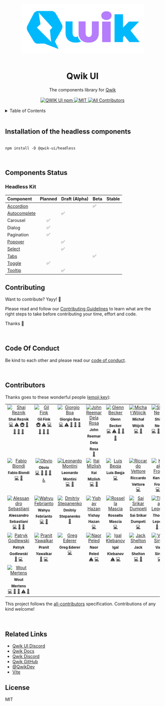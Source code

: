 <p align="center">
  <br>
  <img width="400" src="./apps/website/public/images/qwik-ui.png" alt="awesome logo of qwik ui">
  <br>
  <br>
</p>

<h1 align='center'>Qwik UI</h1>

<div align='center'>
  The components library for <a href='https://github.com/BuilderIO/qwik'>Qwik</a>
  <br><br>

  <a href='https://img.shields.io/npm/v/@qwik-ui/headless?label=npm%20version'>
  <img src='https://img.shields.io/npm/v/@qwik-ui/headless?label=npm%20version' alt='QWIK UI npm'>
  </a>
  <a href='https://opensource.org/licenses/MIT'>
  <img src='https://img.shields.io/badge/License-MIT-green.svg' alt='MIT'>
  </a>
  <a href='#contributors'>
  <img src='https://img.shields.io/badge/all_contributors-5-orange.svg?style=flat-square' alt='All Contributors'>
  </a>

</div>
<br>
<details>
<summary>Table of Contents</summary>

- [Installation of the headless components](#installation-of-the-headless-components)
- [Contributing](#contributing)
- [Code Of Conduct](#code-of-conduct)
- [Contributors](#contributors)
- [Related Links](#related-links)
- [License](#license)

</details>

<br/>

## Installation of the headless components

```console

npm install -D @qwik-ui/headless
```

<br/>

## Components Status

### Headless Kit

| Component                                                     | Planned | Draft (Alpha) | Beta | Stable |
| :------------------------------------------------------------ | :-----: | ------------- | ---- | ------ |
| [Accordion](https://qwikui.com/docs/headless/accordion)       |         |               | ✅   |        |
| [Autocomplete](https://qwikui.com/docs/headless/autocomplete) |         | ✅            |      |        |
| Carousel                                                      |   ✅    |               |      |        |
| Dialog                                                        |   ✅    |               |      |        |
| Pagination                                                    |   ✅    |               |      |        |
| [Popover](https://qwikui.com/docs/headless/popover)           |         | ✅            |      |        |
| [Select](https://qwikui.com/docs/headless/select)             |         | ✅            |      |        |
| [Tabs](https://qwikui.com/docs/headless/tabs)                 |         |               | ✅   |        |
| [Toggle](https://qwikui.com/docs/headless/toggle)             |   ✅    |               |      |        |
| [Tooltip](https://qwikui.com/docs/headless/tooltip)           |         | ✅            |      |        |

## Contributing

Want to contribute? Yayy! 🎉

Please read and follow our [Contributing Guidelines](CONTRIBUTING.md) to learn what are the right steps to take before contributing your time, effort and code.

Thanks 🙏

<br/>

## Code Of Conduct

Be kind to each other and please read our [code of conduct](CODE_OF_CONDUCT.md).

<br/>

## Contributors

Thanks goes to these wonderful people ([emoji key](https://allcontributors.org/docs/en/emoji-key)):

<!-- ALL-CONTRIBUTORS-LIST:START - Do not remove or modify this section -->
<!-- prettier-ignore-start -->
<!-- markdownlint-disable -->
<table>
  <tbody>
    <tr>
      <td align="center" valign="top" width="14.28%"><a href="https://hirez.io/?utm_source=github&utm_medium=link&utm_campaign=qwik-ui"><img src="https://avatars1.githubusercontent.com/u/1430726?v=4?s=100" width="100px;" alt="Shai Reznik"/><br /><sub><b>Shai Reznik</b></sub></a><br /><a href="https://github.com/qwikifiers/qwik-ui/commits?author=shairez" title="Code">💻</a> <a href="https://github.com/qwikifiers/qwik-ui/commits?author=shairez" title="Tests">⚠️</a> <a href="#infra-shairez" title="Infrastructure (Hosting, Build-Tools, etc)">🚇</a> <a href="https://github.com/qwikifiers/qwik-ui/commits?author=shairez" title="Documentation">📖</a> <a href="#maintenance-shairez" title="Maintenance">🚧</a> <a href="https://github.com/qwikifiers/qwik-ui/pulls?q=is%3Apr+reviewed-by%3Ashairez" title="Reviewed Pull Requests">👀</a> <a href="#ideas-shairez" title="Ideas, Planning, & Feedback">🤔</a></td>
      <td align="center" valign="top" width="14.28%"><a href="http://www.gilfink.net"><img src="https://avatars.githubusercontent.com/u/1590253?v=4?s=100" width="100px;" alt="Gil Fink"/><br /><sub><b>Gil Fink</b></sub></a><br /><a href="#infra-gilf" title="Infrastructure (Hosting, Build-Tools, etc)">🚇</a> <a href="https://github.com/qwikifiers/qwik-ui/commits?author=gilf" title="Tests">⚠️</a> <a href="https://github.com/qwikifiers/qwik-ui/commits?author=gilf" title="Code">💻</a> <a href="https://github.com/qwikifiers/qwik-ui/commits?author=gilf" title="Documentation">📖</a> <a href="#ideas-gilf" title="Ideas, Planning, & Feedback">🤔</a> <a href="https://github.com/qwikifiers/qwik-ui/pulls?q=is%3Apr+reviewed-by%3Agilf" title="Reviewed Pull Requests">👀</a></td>
      <td align="center" valign="top" width="14.28%"><a href="https://it.linkedin.com/in/giorgio-boa"><img src="https://avatars.githubusercontent.com/u/35845425?v=4?s=100" width="100px;" alt="Giorgio Boa"/><br /><sub><b>Giorgio Boa</b></sub></a><br /><a href="https://github.com/qwikifiers/qwik-ui/commits?author=gioboa" title="Code">💻</a> <a href="https://github.com/qwikifiers/qwik-ui/commits?author=gioboa" title="Tests">⚠️</a> <a href="https://github.com/qwikifiers/qwik-ui/commits?author=gioboa" title="Documentation">📖</a> <a href="#ideas-gioboa" title="Ideas, Planning, & Feedback">🤔</a> <a href="https://github.com/qwikifiers/qwik-ui/pulls?q=is%3Apr+reviewed-by%3Agioboa" title="Reviewed Pull Requests">👀</a></td>
      <td align="center" valign="top" width="14.28%"><a href="https://github.com/reemardelarosa"><img src="https://avatars.githubusercontent.com/u/4918140?v=4?s=100" width="100px;" alt="John Reemar Dela Rosa"/><br /><sub><b>John Reemar Dela Rosa</b></sub></a><br /><a href="#maintenance-reemardelarosa" title="Maintenance">🚧</a></td>
      <td align="center" valign="top" width="14.28%"><a href="https://github.com/nnelgxorz"><img src="https://avatars.githubusercontent.com/u/9634080?v=4?s=100" width="100px;" alt="Glenn Becker"/><br /><sub><b>Glenn Becker</b></sub></a><br /><a href="https://github.com/qwikifiers/qwik-ui/commits?author=nnelgxorz" title="Code">💻</a> <a href="https://github.com/qwikifiers/qwik-ui/commits?author=nnelgxorz" title="Tests">⚠️</a> <a href="https://github.com/qwikifiers/qwik-ui/commits?author=nnelgxorz" title="Documentation">📖</a> <a href="#ideas-nnelgxorz" title="Ideas, Planning, & Feedback">🤔</a> <a href="https://github.com/qwikifiers/qwik-ui/pulls?q=is%3Apr+reviewed-by%3Annelgxorz" title="Reviewed Pull Requests">👀</a></td>
      <td align="center" valign="top" width="14.28%"><a href="https://github.com/michalmw"><img src="https://avatars.githubusercontent.com/u/10683327?v=4?s=100" width="100px;" alt="Michał Wójcik"/><br /><sub><b>Michał Wójcik</b></sub></a><br /><a href="https://github.com/qwikifiers/qwik-ui/commits?author=michalmw" title="Code">💻</a> <a href="https://github.com/qwikifiers/qwik-ui/commits?author=michalmw" title="Documentation">📖</a></td>
      <td align="center" valign="top" width="14.28%"><a href="https://github.com/shiroinegai"><img src="https://avatars.githubusercontent.com/u/88586552?v=4?s=100" width="100px;" alt="Shiroi Negai"/><br /><sub><b>Shiroi Negai</b></sub></a><br /><a href="https://github.com/qwikifiers/qwik-ui/commits?author=shiroinegai" title="Code">💻</a> <a href="#ideas-shiroinegai" title="Ideas, Planning, & Feedback">🤔</a> <a href="https://github.com/qwikifiers/qwik-ui/issues?q=author%3Ashiroinegai" title="Bug reports">🐛</a> <a href="#a11y-shiroinegai" title="Accessibility">️️️️♿️</a></td>
    </tr>
    <tr>
      <td align="center" valign="top" width="14.28%"><a href="http://www.fabiobiondi.io"><img src="https://avatars.githubusercontent.com/u/1772083?v=4?s=100" width="100px;" alt="Fabio Biondi"/><br /><sub><b>Fabio Biondi</b></sub></a><br /><a href="https://github.com/qwikifiers/qwik-ui/commits?author=fabiobiondi" title="Code">💻</a> <a href="#ideas-fabiobiondi" title="Ideas, Planning, & Feedback">🤔</a></td>
      <td align="center" valign="top" width="14.28%"><a href="https://github.com/Obvio"><img src="https://avatars.githubusercontent.com/u/300232?v=4?s=100" width="100px;" alt="Obvio"/><br /><sub><b>Obvio</b></sub></a><br /><a href="https://github.com/qwikifiers/qwik-ui/commits?author=Obvio" title="Code">💻</a> <a href="#ideas-Obvio" title="Ideas, Planning, & Feedback">🤔</a> <a href="https://github.com/qwikifiers/qwik-ui/commits?author=Obvio" title="Documentation">📖</a> <a href="https://github.com/qwikifiers/qwik-ui/issues?q=author%3AObvio" title="Bug reports">🐛</a> <a href="#a11y-Obvio" title="Accessibility">️️️️♿️</a></td>
      <td align="center" valign="top" width="14.28%"><a href="https://leonardomontini.dev/"><img src="https://avatars.githubusercontent.com/u/7253929?v=4?s=100" width="100px;" alt="Leonardo Montini"/><br /><sub><b>Leonardo Montini</b></sub></a><br /><a href="https://github.com/qwikifiers/qwik-ui/commits?author=Balastrong" title="Code">💻</a> <a href="https://github.com/qwikifiers/qwik-ui/issues?q=author%3ABalastrong" title="Bug reports">🐛</a></td>
      <td align="center" valign="top" width="14.28%"><a href="https://itai.netlify.app/"><img src="https://avatars.githubusercontent.com/u/37772742?v=4?s=100" width="100px;" alt="Itai Mizlish"/><br /><sub><b>Itai Mizlish</b></sub></a><br /><a href="https://github.com/qwikifiers/qwik-ui/commits?author=itaim18" title="Code">💻</a> <a href="https://github.com/qwikifiers/qwik-ui/commits?author=itaim18" title="Documentation">📖</a></td>
      <td align="center" valign="top" width="14.28%"><a href="http://www.luisbeqja.com"><img src="https://avatars.githubusercontent.com/u/75300376?v=4?s=100" width="100px;" alt="Luis Beqja"/><br /><sub><b>Luis Beqja</b></sub></a><br /><a href="https://github.com/qwikifiers/qwik-ui/commits?author=luisbeqja" title="Code">💻</a></td>
      <td align="center" valign="top" width="14.28%"><a href="https://www.riccardovettore.dev"><img src="https://avatars.githubusercontent.com/u/108279675?v=4?s=100" width="100px;" alt="Riccardo Vettore"/><br /><sub><b>Riccardo Vettore</b></sub></a><br /><a href="https://github.com/qwikifiers/qwik-ui/commits?author=riccardo-vettore" title="Code">💻</a></td>
      <td align="center" valign="top" width="14.28%"><a href="https://github.com/KenAKAFrosty"><img src="https://avatars.githubusercontent.com/u/90424167?v=4?s=100" width="100px;" alt="Ken aka Frosty"/><br /><sub><b>Ken aka Frosty</b></sub></a><br /><a href="https://github.com/qwikifiers/qwik-ui/commits?author=KenAKAFrosty" title="Code">💻</a> <a href="https://github.com/qwikifiers/qwik-ui/issues?q=author%3AKenAKAFrosty" title="Bug reports">🐛</a></td>
    </tr>
    <tr>
      <td align="center" valign="top" width="14.28%"><a href="https://developers.italia.it"><img src="https://avatars.githubusercontent.com/u/11008116?v=4?s=100" width="100px;" alt="Alessandro Sebastiani"/><br /><sub><b>Alessandro Sebastiani</b></sub></a><br /><a href="https://github.com/qwikifiers/qwik-ui/commits?author=sebbalex" title="Code">💻</a> <a href="https://github.com/qwikifiers/qwik-ui/commits?author=sebbalex" title="Documentation">📖</a> <a href="https://github.com/qwikifiers/qwik-ui/issues?q=author%3Asebbalex" title="Bug reports">🐛</a></td>
      <td align="center" valign="top" width="14.28%"><a href="https://wahyufebrianto.vercel.app"><img src="https://avatars.githubusercontent.com/u/38874570?v=4?s=100" width="100px;" alt="Wahyu Febrianto"/><br /><sub><b>Wahyu Febrianto</b></sub></a><br /><a href="https://github.com/qwikifiers/qwik-ui/commits?author=wahyufeb" title="Code">💻</a> <a href="https://github.com/qwikifiers/qwik-ui/issues?q=author%3Awahyufeb" title="Bug reports">🐛</a></td>
      <td align="center" valign="top" width="14.28%"><a href="https://github.com/dmitry-stepanenko"><img src="https://avatars.githubusercontent.com/u/33101123?v=4?s=100" width="100px;" alt="Dmitriy Stepanenko"/><br /><sub><b>Dmitriy Stepanenko</b></sub></a><br /><a href="#maintenance-dmitry-stepanenko" title="Maintenance">🚧</a></td>
      <td align="center" valign="top" width="14.28%"><a href="https://yishay-hazan.netlify.app"><img src="https://avatars.githubusercontent.com/u/50710472?v=4?s=100" width="100px;" alt="Yishay Hazan"/><br /><sub><b>Yishay Hazan</b></sub></a><br /><a href="https://github.com/qwikifiers/qwik-ui/commits?author=yishayhaz" title="Code">💻</a></td>
      <td align="center" valign="top" width="14.28%"><a href="https://github.com/rossellamascia"><img src="https://avatars.githubusercontent.com/u/42215075?v=4?s=100" width="100px;" alt="Rossella Mascia"/><br /><sub><b>Rossella Mascia</b></sub></a><br /><a href="https://github.com/qwikifiers/qwik-ui/commits?author=rossellamascia" title="Code">💻</a></td>
      <td align="center" valign="top" width="14.28%"><a href="https://ssd7.vercel.app"><img src="https://avatars.githubusercontent.com/u/80447788?v=4?s=100" width="100px;" alt="Sai Srikar Dumpeti"/><br /><sub><b>Sai Srikar Dumpeti</b></sub></a><br /><a href="https://github.com/qwikifiers/qwik-ui/commits?author=the-r3aper7" title="Code">💻</a></td>
      <td align="center" valign="top" width="14.28%"><a href="https://github.com/tleperou"><img src="https://avatars.githubusercontent.com/u/8383972?v=4?s=100" width="100px;" alt="Thomas Lepérou"/><br /><sub><b>Thomas Lepérou</b></sub></a><br /><a href="https://github.com/qwikifiers/qwik-ui/commits?author=tleperou" title="Documentation">📖</a> <a href="https://github.com/qwikifiers/qwik-ui/commits?author=tleperou" title="Code">💻</a></td>
    </tr>
    <tr>
      <td align="center" valign="top" width="14.28%"><a href="https://github.com/PatrykGodlewski"><img src="https://avatars.githubusercontent.com/u/81991100?v=4?s=100" width="100px;" alt="Patryk Godlewski"/><br /><sub><b>Patryk Godlewski</b></sub></a><br /><a href="https://github.com/qwikifiers/qwik-ui/issues?q=author%3APatrykGodlewski" title="Bug reports">🐛</a> <a href="https://github.com/qwikifiers/qwik-ui/commits?author=PatrykGodlewski" title="Code">💻</a></td>
      <td align="center" valign="top" width="14.28%"><a href="https://github.com/pranit-yawalkar"><img src="https://avatars.githubusercontent.com/u/64571514?v=4?s=100" width="100px;" alt="Pranit Yawalkar"/><br /><sub><b>Pranit Yawalkar</b></sub></a><br /><a href="https://github.com/qwikifiers/qwik-ui/issues?q=author%3Apranit-yawalkar" title="Bug reports">🐛</a> <a href="https://github.com/qwikifiers/qwik-ui/commits?author=pranit-yawalkar" title="Code">💻</a></td>
      <td align="center" valign="top" width="14.28%"><a href="https://github.com/gederer"><img src="https://avatars.githubusercontent.com/u/705111?v=4?s=100" width="100px;" alt="Greg Ederer"/><br /><sub><b>Greg Ederer</b></sub></a><br /><a href="https://github.com/qwikifiers/qwik-ui/commits?author=gederer" title="Code">💻</a></td>
      <td align="center" valign="top" width="14.28%"><a href="https://naor.dev"><img src="https://avatars.githubusercontent.com/u/6171622?v=4?s=100" width="100px;" alt="Naor Peled"/><br /><sub><b>Naor Peled</b></sub></a><br /><a href="https://github.com/qwikifiers/qwik-ui/commits?author=naorpeled" title="Tests">⚠️</a> <a href="https://github.com/qwikifiers/qwik-ui/commits?author=naorpeled" title="Code">💻</a></td>
      <td align="center" valign="top" width="14.28%"><a href="https://github.com/igalklebanov"><img src="https://avatars.githubusercontent.com/u/14938291?v=4?s=100" width="100px;" alt="Igal Klebanov"/><br /><sub><b>Igal Klebanov</b></sub></a><br /><a href="https://github.com/qwikifiers/qwik-ui/commits?author=igalklebanov" title="Tests">⚠️</a> <a href="https://github.com/qwikifiers/qwik-ui/commits?author=igalklebanov" title="Code">💻</a></td>
      <td align="center" valign="top" width="14.28%"><a href="https://github.com/thejackshelton"><img src="https://avatars.githubusercontent.com/u/104264123?v=4?s=100" width="100px;" alt="Jack Shelton"/><br /><sub><b>Jack Shelton</b></sub></a><br /><a href="https://github.com/qwikifiers/qwik-ui/commits?author=thejackshelton" title="Code">💻</a> <a href="https://github.com/qwikifiers/qwik-ui/commits?author=thejackshelton" title="Documentation">📖</a></td>
      <td align="center" valign="top" width="14.28%"><a href="https://github.com/vasucp1207"><img src="https://avatars.githubusercontent.com/u/85363195?v=4?s=100" width="100px;" alt="Vasu Singh"/><br /><sub><b>Vasu Singh</b></sub></a><br /><a href="https://github.com/qwikifiers/qwik-ui/commits?author=vasucp1207" title="Code">💻</a></td>
    </tr>
    <tr>
      <td align="center" valign="top" width="14.28%"><a href="https://github.com/wmertens"><img src="https://avatars.githubusercontent.com/u/54934?v=4?s=100" width="100px;" alt="Wout Mertens"/><br /><sub><b>Wout Mertens</b></sub></a><br /><a href="https://github.com/qwikifiers/qwik-ui/commits?author=wmertens" title="Code">💻</a> <a href="#research-wmertens" title="Research">🔬</a> <a href="#ideas-wmertens" title="Ideas, Planning, & Feedback">🤔</a> <a href="https://github.com/qwikifiers/qwik-ui/commits?author=wmertens" title="Tests">⚠️</a> <a href="https://github.com/qwikifiers/qwik-ui/commits?author=wmertens" title="Documentation">📖</a></td>
    </tr>
  </tbody>
</table>

<!-- markdownlint-restore -->
<!-- prettier-ignore-end -->

<!-- ALL-CONTRIBUTORS-LIST:END -->

This project follows the [all-contributors](https://github.com/all-contributors/all-contributors) specification. Contributions of any kind welcome!

<br/>

## Related Links

- [Qwik UI Discord](https://discord.gg/PVWUUejrez)
- [Qwik Docs](https://qwik.builder.io/)
- [Qwik Discord](https://qwik.builder.io/chat)
- [Qwik GitHub](https://github.com/BuilderIO/qwik)
- [@QwikDev](https://twitter.com/QwikDev)
- [Vite](https://vitejs.dev/)

## License

MIT

